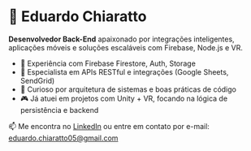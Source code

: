 # 👋 Eduardo Chiaratto

**Desenvolvedor Back-End** apaixonado por integrações inteligentes, aplicações móveis e soluções escaláveis com Firebase, Node.js e VR.

- 🚀 Experiência com Firebase Firestore, Auth, Storage
- 🔗 Especialista em APIs RESTful e integrações (Google Sheets, SendGrid)
- 🧠 Curioso por arquitetura de sistemas e boas práticas de código
- 🎮 Já atuei em projetos com Unity + VR, focando na lógica de persistência e backend

📫 Me encontra no [LinkedIn](https://www.linkedin.com/in/eduardo-chiaratto-807a86208/) ou entre em contato por e-mail: eduardo.chiaratto05@gmail.com
